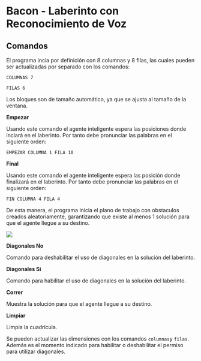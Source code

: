 

# Bacon - Laberinto con Reconocimiento de Voz



## Comandos



El programa incia por definición con 8 columnas y 8 filas, las cuales pueden ser actualizadas por separado con los comandos:



```
COLUMNAS 7
```



```
FILAS 6
```



Los bloques son de tamaño automático, ya que se ajusta al tamaño de la ventana.



**Empezar**

Usando este comando el agente inteligente espera las posiciones donde inciará en el laberinto. Por tanto debe pronunciar las palabras en el siguiente orden:



```
EMPEZAR COLUMNA 1 FILA 10
```



**Final**

Usando este comando el agente inteligente espera las posición donde finalizará en el laberinto. Por tanto debe pronunciar las palabras en el siguiente orden:



```
FIN COLUMNA 4 FILA 4
```



De esta manera, el programa inicia el plano de trabajo con obstaculos creados aleatoriamente, garantizando que existe al menos 1 solución para que el agente llegue a su destino. 



![](/Users/samantha/Desktop/Docu/images/ejemplo1.jpg)





**Diagonales No**

Comando para deshabilitar el uso de diagonales en la solución del laberinto.



**Diagonales Si**

Comando para habilitar el uso de diagonales en la solución del laberinto.



**Correr**

Muestra la solución para que el agente llegue a su destino.



**Limpiar**

Limpia la cuadrícula.

Se pueden actualizar las dimensiones con los comandos ``columnas``y ``filas``. Además es el momento indicado para habilitar o deshabilitar el permiso para utilizar diagonales.





